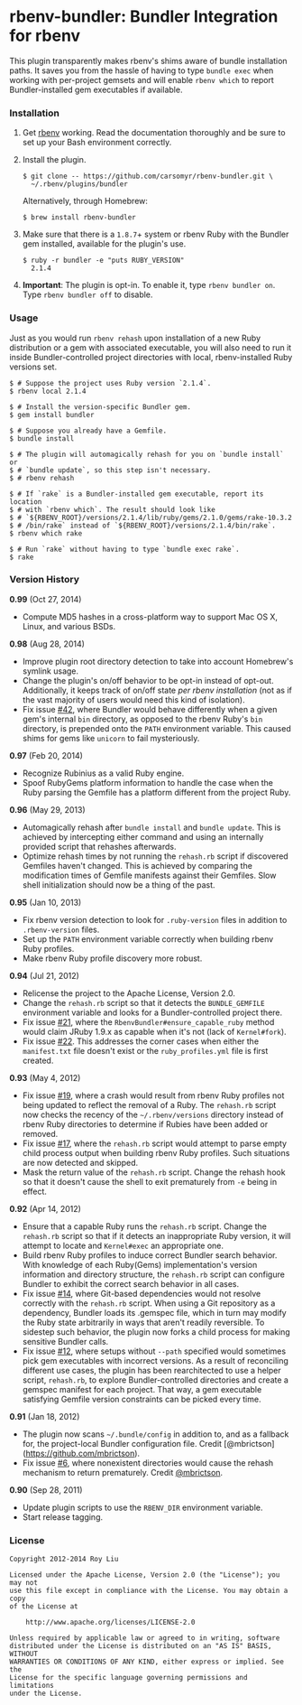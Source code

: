 <!-- Marked Style: GitHub -->

# rbenv-bundler: Bundler Integration for rbenv

This plugin transparently makes rbenv's shims aware of bundle installation
paths. It saves you from the hassle of having to type `bundle exec` when working
with per-project gemsets and will enable `rbenv which` to report
Bundler-installed gem executables if available.

### Installation

1.  Get [rbenv](https://github.com/sstephenson/rbenv.git) working. Read the
    documentation thoroughly and be sure to set up your Bash environment
    correctly.

2.  Install the plugin.

        $ git clone -- https://github.com/carsomyr/rbenv-bundler.git \
          ~/.rbenv/plugins/bundler

    Alternatively, through Homebrew:

        $ brew install rbenv-bundler

3.  Make sure that there is a `1.8.7`+ system or rbenv Ruby with the Bundler gem
    installed, available for the plugin's use.

        $ ruby -r bundler -e "puts RUBY_VERSION"
          2.1.4

4.  **Important**: The plugin is opt-in. To enable it, type `rbenv
    bundler on`. Type `rbenv bundler off` to disable.

### Usage

Just as you would run `rbenv rehash` upon installation of a new Ruby
distribution or a gem with associated executable, you will also need to run
it inside Bundler-controlled project directories with local, rbenv-installed
Ruby versions set.

    $ # Suppose the project uses Ruby version `2.1.4`.
    $ rbenv local 2.1.4

    $ # Install the version-specific Bundler gem.
    $ gem install bundler

    $ # Suppose you already have a Gemfile.
    $ bundle install

    $ # The plugin will automagically rehash for you on `bundle install` or
    $ # `bundle update`, so this step isn't necessary.
    $ # rbenv rehash

    $ # If `rake` is a Bundler-installed gem executable, report its location
    $ # with `rbenv which`. The result should look like
    $ # `${RBENV_ROOT}/versions/2.1.4/lib/ruby/gems/2.1.0/gems/rake-10.3.2
    $ # /bin/rake` instead of `${RBENV_ROOT}/versions/2.1.4/bin/rake`.
    $ rbenv which rake

    $ # Run `rake` without having to type `bundle exec rake`.
    $ rake

### Version History

**0.99** (Oct 27, 2014)

*   Compute MD5 hashes in a cross-platform way to support Mac OS X, Linux, and
    various BSDs.

**0.98** (Aug 28, 2014)

*   Improve plugin root directory detection to take into account Homebrew's
    symlink usage.
*   Change the plugin's on/off behavior to be opt-in instead of opt-out.
    Additionally, it keeps track of on/off state _per rbenv installation_ (not
    as if the vast majority of users would need this kind of isolation).
*   Fix issue [\#42](https://github.com/carsomyr/rbenv-bundler/issues/42), where
    Bundler would behave differently when a given gem's internal `bin`
    directory, as opposed to the rbenv Ruby's `bin` directory, is prepended onto
    the `PATH` environment variable. This caused shims for gems like `unicorn`
    to fail mysteriously.

**0.97** (Feb 20, 2014)

*   Recognize Rubinius as a valid Ruby engine.
*   Spoof RubyGems platform information to handle the case when the Ruby parsing
    the Gemfile has a platform different from the project Ruby.

**0.96** (May 29, 2013)

*   Automagically rehash after `bundle install` and `bundle update`. This is
    achieved by intercepting either command and using an internally provided
    script that rehashes afterwards.
*   Optimize rehash times by not running the `rehash.rb` script if discovered
    Gemfiles haven't changed. This is achieved by comparing the modification
    times of Gemfile manifests against their Gemfiles. Slow shell initialization
    should now be a thing of the past.

**0.95** (Jan 10, 2013)

*   Fix rbenv version detection to look for `.ruby-version` files in addition to
    `.rbenv-version` files.
*   Set up the `PATH` environment variable correctly when building rbenv Ruby
    profiles.
*   Make rbenv Ruby profile discovery more robust.

**0.94** (Jul 21, 2012)

*   Relicense the project to the Apache License, Version 2.0.
*   Change the `rehash.rb` script so that it detects the `BUNDLE_GEMFILE`
    environment variable and looks for a Bundler-controlled project there.
*   Fix issue [\#21](https://github.com/carsomyr/rbenv-bundler/issues/21), where
    the `RbenvBundler#ensure_capable_ruby` method would claim JRuby 1.9.x as
    capable when it's not (lack of `Kernel#fork`).
*   Fix issue [\#22](https://github.com/carsomyr/rbenv-bundler/issues/22). This
    addresses the corner cases when either the `manifest.txt` file doesn't exist
    or the `ruby_profiles.yml` file is first created.

**0.93** (May 4, 2012)

*   Fix issue [\#19](https://github.com/carsomyr/rbenv-bundler/issues/19), where
    a crash would result from rbenv Ruby profiles not being updated to reflect
    the removal of a Ruby. The `rehash.rb` script now checks the recency of the
    `~/.rbenv/versions` directory instead of rbenv Ruby directories to determine
    if Rubies have been added or removed.
*   Fix issue [\#17](https://github.com/carsomyr/rbenv-bundler/issues/17), where
    the `rehash.rb` script would attempt to parse empty child process output
    when building rbenv Ruby profiles. Such situations are now detected and
    skipped.
*   Mask the return value of the `rehash.rb` script. Change the rehash hook so
    that it doesn't cause the shell to exit prematurely from `-e` being in
    effect.

**0.92** (Apr 14, 2012)

*   Ensure that a capable Ruby runs the `rehash.rb` script. Change the
    `rehash.rb` script so that if it detects an inappropriate Ruby version, it
    will attempt to locate and `Kernel#exec` an appropriate one.
*   Build rbenv Ruby profiles to induce correct Bundler search behavior. With
    knowledge of each Ruby(Gems) implementation's version information and
    directory structure, the `rehash.rb` script can configure Bundler to exhibit
    the correct search behavior in all cases.
*   Fix issue [\#14](https://github.com/carsomyr/rbenv-bundler/issues/14), where
    Git-based dependencies would not resolve correctly with the `rehash.rb`
    script. When using a Git repository as a dependency, Bundler loads its
    .gemspec file, which in turn may modify the Ruby state arbitrarily in ways
    that aren't readily reversible. To sidestep such behavior, the plugin now
    forks a child process for making sensitive Bundler calls.
*   Fix issue [\#12](https://github.com/carsomyr/rbenv-bundler/issues/12), where
    setups without `--path` specified would sometimes pick gem executables with
    incorrect versions. As a result of reconciling different use cases, the
    plugin has been rearchitected to use a helper script, `rehash.rb`, to
    explore Bundler-controlled directories and create a gemspec manifest for
    each project. That way, a gem executable satisfying Gemfile version
    constraints can be picked every time.

**0.91** (Jan 18, 2012)

*   The plugin now scans `~/.bundle/config` in addition to, and as a fallback
    for, the project-local Bundler configuration file. Credit [@mbrictson]
    (https://github.com/mbrictson).
*   Fix issue [\#6](https://github.com/carsomyr/rbenv-bundler/issues/6), where
    nonexistent directories would cause the rehash mechanism to return
    prematurely. Credit [@mbrictson](https://github.com/mbrictson).

**0.90** (Sep 28, 2011)

*   Update plugin scripts to use the `RBENV_DIR` environment variable.
*   Start release tagging.

### License

    Copyright 2012-2014 Roy Liu

    Licensed under the Apache License, Version 2.0 (the "License"); you may not
    use this file except in compliance with the License. You may obtain a copy
    of the License at

        http://www.apache.org/licenses/LICENSE-2.0

    Unless required by applicable law or agreed to in writing, software
    distributed under the License is distributed on an "AS IS" BASIS, WITHOUT
    WARRANTIES OR CONDITIONS OF ANY KIND, either express or implied. See the
    License for the specific language governing permissions and limitations
    under the License.
